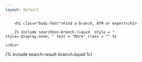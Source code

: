 ```yaml
---
layout: default
---
```


<div class="row">
	<div class="col-md-12">

		<h1 class="body-font">Find a branch, ATM or expert</h1>

		{% include searchbox-branch.liquid  style = " style='display:none;'" text = "More" class = "" %}

	</div>
</div>

<div class="row">
	<div class="col-md-12">
		{% include search-result-branch.liquid %}
	</div>
</div>